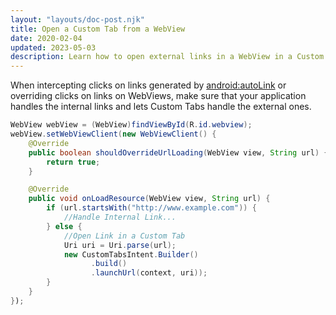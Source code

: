 ```yaml
---
layout: "layouts/doc-post.njk"
title: Open a Custom Tab from a WebView
date: 2020-02-04
updated: 2023-05-03
description: Learn how to open external links in a WebView in a Custom Tab.
---
```


When intercepting clicks on links generated by [android:autoLink](https://developer.android.com/reference/android/widget/TextView?cmdf=android%20textview%20auto%20link#attr_android:autoLink) or overriding clicks on links on WebViews, make sure that your application handles the internal links and lets Custom Tabs handle the external ones. 

```java
WebView webView = (WebView)findViewById(R.id.webview);
webView.setWebViewClient(new WebViewClient() {
    @Override
    public boolean shouldOverrideUrlLoading(WebView view, String url) {
        return true;
    }

    @Override
    public void onLoadResource(WebView view, String url) {
        if (url.startsWith("http://www.example.com")) {
            //Handle Internal Link...
        } else {
            //Open Link in a Custom Tab
            Uri uri = Uri.parse(url);
            new CustomTabsIntent.Builder()
                  .build()
                  .launchUrl(context, uri));                            
        }
    }
});
```

